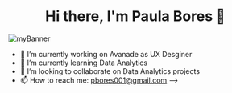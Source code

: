 
<h1 align="center" tabindex="-1" class="heading-element" dir="auto">Hi there, I'm <span class="color:#7368FF">Paula Bores</span> 👋</h1>

![myBanner](https://github.com/user-attachments/assets/33b4f654-6bb4-49e9-91b9-83bab8429a59)

- 🔭 I’m currently working on Avanade as UX Desginer
- 🌱 I’m currently learning Data Analytics
- 👯 I’m looking to collaborate on Data Analytics projects
- 📫 How to reach me: pbores001@gmail.com
-->
